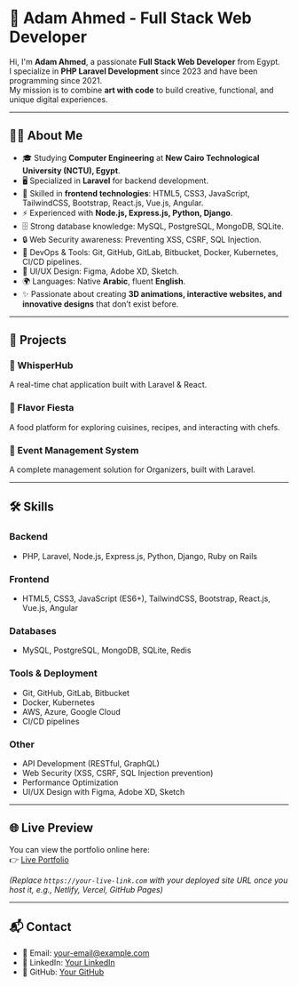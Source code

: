 # 🌟 Adam Ahmed - Full Stack Web Developer

Hi, I'm **Adam Ahmed**, a passionate **Full Stack Web Developer** from Egypt.  
I specialize in **PHP Laravel Development** since 2023 and have been programming since 2021.  
My mission is to combine **art with code** to build creative, functional, and unique digital experiences.

---

## 👨‍💻 About Me
- 🎓 Studying **Computer Engineering** at **New Cairo Technological University (NCTU), Egypt**.  
- 🖥️ Specialized in **Laravel** for backend development.  
- 🎨 Skilled in **frontend technologies**: HTML5, CSS3, JavaScript, TailwindCSS, Bootstrap, React.js, Vue.js, Angular.  
- ⚡ Experienced with **Node.js, Express.js, Python, Django**.  
- 🗄️ Strong database knowledge: MySQL, PostgreSQL, MongoDB, SQLite.  
- 🔒 Web Security awareness: Preventing XSS, CSRF, SQL Injection.  
- 🔧 DevOps & Tools: Git, GitHub, GitLab, Bitbucket, Docker, Kubernetes, CI/CD pipelines.  
- 📱 UI/UX Design: Figma, Adobe XD, Sketch.  
- 🌍 Languages: Native **Arabic**, fluent **English**.  
- ✨ Passionate about creating **3D animations, interactive websites, and innovative designs** that don’t exist before.

---

## 🚀 Projects
### 🔹 WhisperHub
A real-time chat application built with Laravel & React.  

### 🔹 Flavor Fiesta
A food platform for exploring cuisines, recipes, and interacting with chefs.  

### 🔹 Event Management System
A complete management solution for Organizers, built with Laravel.  

---

## 🛠️ Skills

### Backend
- PHP, Laravel, Node.js, Express.js, Python, Django, Ruby on Rails

### Frontend
- HTML5, CSS3, JavaScript (ES6+), TailwindCSS, Bootstrap, React.js, Vue.js, Angular

### Databases
- MySQL, PostgreSQL, MongoDB, SQLite, Redis

### Tools & Deployment
- Git, GitHub, GitLab, Bitbucket  
- Docker, Kubernetes  
- AWS, Azure, Google Cloud  
- CI/CD pipelines

### Other
- API Development (RESTful, GraphQL)  
- Web Security (XSS, CSRF, SQL Injection prevention)  
- Performance Optimization  
- UI/UX Design with Figma, Adobe XD, Sketch  

---

## 🌐 Live Preview
You can view the portfolio online here:  
👉 [Live Portfolio](https://your-live-link.com)  

*(Replace `https://your-live-link.com` with your deployed site URL once you host it, e.g., Netlify, Vercel, GitHub Pages)*

---

## 📬 Contact
- 📧 Email: [your-email@example.com](mailto:your-email@example.com)  
- 💼 LinkedIn: [Your LinkedIn](https://linkedin.com/in/your-profile)  
- 🐙 GitHub: [Your GitHub](https://github.com/your-username)  
